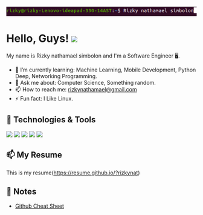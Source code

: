 [![Header](https://github.com/rizkynat/rizkynat.github.io/blob/master/Screenshot%20from%202021-09-13%2020-01-18.png "Header")](https://martinheinz.dev/)
# Hello, Guys! <img src="https://raw.githubusercontent.com/MartinHeinz/MartinHeinz/master/wave.gif" width="30px">
My name is Rizky nathamael simbolon and I'm a Software Engineer 🖥️.
- 🌱 I’m currently learning: Machine Learning, Mobile Development, Python Deep, Networking Programming.
- 💬 Ask me about: Computer Science, Something random.
- 📫 How to reach me: rizkynathamael@gmail.com
- ⚡ Fun fact: I Like Linux.
## 🔧 Technologies & Tools
![](https://img.shields.io/badge/OS-Linux-informational?style=flat&logo=linux&logoColor=white&color=d6249f)
![](https://img.shields.io/badge/Code-Python-informational?style=flat&logo=python&logoColor=white&color=d6249f)
![](https://img.shields.io/badge/Shell-Bash-informational?style=flat&logo=gnu-bash&logoColor=white&color=d6249f)
![](https://img.shields.io/badge/Code-Java-d6249f?style=flat&logo=java&logoColor=white&color=d6249f)
![](https://img.shields.io/badge/Editor-vscode-d6249f?style=flat&logo=visualstudiocode&logoColor=white&color=d6249f)

## 📫 My Resume
This is my resume(https://resume.github.io/?rizkynat)

## 📕 Notes
<!-- BLOG-POST-LIST:START -->
- [Github Cheat Sheet](https://education.github.com/git-cheat-sheet-education.pdf)

